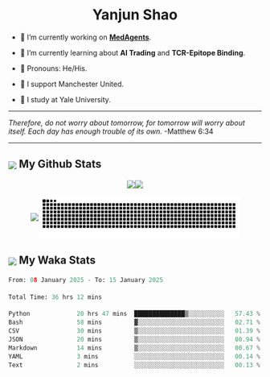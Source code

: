 

<h1 align="center">Yanjun Shao</h1>

- 🐒 I’m currently working on **[MedAgents](https://github.com/gersteinlab/MedAgents)**.

- 🦧 I’m currently learning about **AI Trading** and **TCR-Epitope Binding**.

- 🦍 Pronouns: He/His.

- 👹 I support Manchester United.

- 🐶 I study at Yale University.

---

<i> Therefore, do not worry about tomorrow, for tomorrow will worry about itself. Each day has enough trouble of its own. </i> -Matthew 6:34

---

<h2><img src="https://emojis.slackmojis.com/emojis/images/1579216111/7550/pikachu_wave.gif?1579216111" align="center" width="28" /> My Github Stats</h2>

<p align="center"><img align="center" src = "https://github-readme-stats.vercel.app/api?username=super-dainiu&show_icons=true&count_private=true&theme=tokyonight&hide=issues&line_height=30" width="400px"><img align="center" src = "https://github-readme-streak-stats.herokuapp.com/?user=super-dainiu&theme=tokyonight" width="400px"></p>

<p align="center"><img align="center" width="400px" src="https://github-readme-stats.vercel.app/api/top-langs/?username=super-dainiu&layout=compact&theme=tokyonight&hide=html,tex,jupyter%20notebook"><img align="center" width="400px" src="https://github.com/super-dainiu/super-dainiu/blob/output/github-contribution-grid-snake.svg"></p>

<h2><img src="https://emojis.slackmojis.com/emojis/images/1579216111/7550/pikachu_wave.gif?1579216111" align="center" width="28" /> My Waka Stats</h2>

<!--START_SECTION:waka-->

```python
From: 08 January 2025 - To: 15 January 2025

Total Time: 36 hrs 12 mins

Python             20 hrs 47 mins  ██████████████▒░░░░░░░░░░   57.43 %
Bash               58 mins         ▓░░░░░░░░░░░░░░░░░░░░░░░░   02.71 %
CSV                30 mins         ▒░░░░░░░░░░░░░░░░░░░░░░░░   01.39 %
JSON               20 mins         ▒░░░░░░░░░░░░░░░░░░░░░░░░   00.94 %
Markdown           14 mins         ▒░░░░░░░░░░░░░░░░░░░░░░░░   00.67 %
YAML               3 mins          ░░░░░░░░░░░░░░░░░░░░░░░░░   00.14 %
Text               2 mins          ░░░░░░░░░░░░░░░░░░░░░░░░░   00.13 %
```

<!--END_SECTION:waka-->
